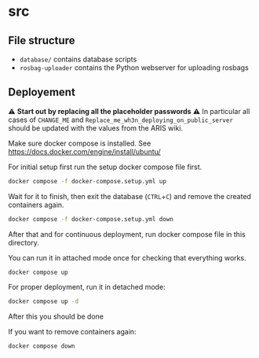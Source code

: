 # src

## File structure

- `database/` contains database scripts
- `rosbag-uploader` contains the Python webserver for uploading rosbags

## Deployement

⚠️ **Start out by replacing all the placeholder passwords** ⚠️
In particular all cases of `CHANGE_ME` and `Replace_me_wh3n_deploying_on_public_server` should be updated with the values from the ARIS wiki.

Make sure docker compose is installed. See https://docs.docker.com/engine/install/ubuntu/

For initial setup first run the setup docker compose file first.

```sh
docker compose -f docker-compose.setup.yml up
```

Wait for it to finish, then exit the database (`CTRL`+`C`) and remove the created containers again.
```sh
docker compose -f docker-compose.setup.yml down
```

After that and for continuous deployment, run docker compose file in this directory.

You can run it in attached mode once for checking that everything works.
```sh
docker compose up
```

For proper deployment, run it in detached mode:
```sh
docker compose up -d
```

After this you should be done

If you want to remove containers again:
```sh
docker compose down
```
